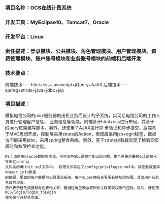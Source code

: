 ###   项目名称：OCS在线计费系统
###   开发工具：MyEclipse10、Tomcat7、Oracle
###   开发平台：Linux
###   责任描述：登录模块、公共模块、角色管理模块、用户管理模块、资费管理模块、账户账号模块和业务账号模块的前端和后端开发
###   技术要点：
前端技术——html+css+javascript+jQuery+AJAX
后端技术——spring+struts+java+jdbc+jsp
###   项目描述：
模拟电信公司的unix服务器的出租业务而设计的子系统，实现给电信公司的工作人员进行管理客户信息、
业务信息等功能。前端基于html+css进行布局，并基于jQuery框架编写脚本，另外，还使用了AJAX进行异
步验证和异步提交。后端基于MVC思想开发，控制层采用struts的Action，表现层采用jsp+ognl标签，数据
访问层采用jdbc，采用spring整合系统。另外，基于struts拦截器实现了检验网页超时和权限检查功能。
    
    PS：请使用Oracle数据库测试，不然某些SQL语句可能出现问题。整个系统需要的sql语句已导出在config
    文件夹的dbinit.sql文件中。 权限文件写在了config/privileges.xml中。请查看数据库中user_info表里
    的数据，里面的用户数据可以登录该系统，用户super拥有查看所有模块的权限。其他用户有其各自的权限。
    用户表示是先间接和角色表作关联，再通过角色表与权限作关联实现权限的控制。最后，请使用OCS/login/login_toLogin
    域名来打开登录页面。
